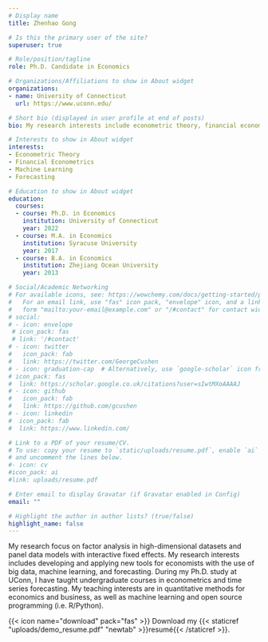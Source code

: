 ```yaml
---
# Display name
title: Zhenhao Gong

# Is this the primary user of the site?
superuser: true

# Role/position/tagline
role: Ph.D. Candidate in Economics

# Organizations/Affiliations to show in About widget
organizations:
- name: University of Connecticut
  url: https://www.uconn.edu/

# Short bio (displayed in user profile at end of posts)
bio: My research interests include econometric theory, financial econometrics, machine learning, and forecasting.

# Interests to show in About widget
interests:
- Econometric Theory
- Financial Econometrics
- Machine Learning
- Forecasting

# Education to show in About widget
education:
  courses:
  - course: Ph.D. in Economics
    institution: University of Connecticut
    year: 2022
  - course: M.A. in Economics
    institution: Syracuse University
    year: 2017
  - course: B.A. in Economics
    institution: Zhejiang Ocean University
    year: 2013

# Social/Academic Networking
# For available icons, see: https://wowchemy.com/docs/getting-started/page-builder/#icons
#   For an email link, use "fas" icon pack, "envelope" icon, and a link in the
#   form "mailto:your-email@example.com" or "/#contact" for contact widget.
# social:
# - icon: envelope
 # icon_pack: fas
 # link: '/#contact'
# - icon: twitter
#   icon_pack: fab
#   link: https://twitter.com/GeorgeCushen
# - icon: graduation-cap  # Alternatively, use `google-scholar` icon from `ai` icon pack
# icon_pack: fas
#  link: https://scholar.google.co.uk/citations?user=sIwtMXoAAAAJ
# - icon: github
#   icon_pack: fab
#   link: https://github.com/gcushen
# - icon: linkedin
#  icon_pack: fab
#  link: https://www.linkedin.com/

# Link to a PDF of your resume/CV.
# To use: copy your resume to `static/uploads/resume.pdf`, enable `ai` icons in `params.toml`, 
# and uncomment the lines below.
#- icon: cv
#icon_pack: ai
#link: uploads/resume.pdf

# Enter email to display Gravatar (if Gravatar enabled in Config)
email: ""

# Highlight the author in author lists? (true/false)
highlight_name: false
---
```

My research focus on factor analysis in high-dimensional datasets and panel data models with interactive fixed effects. My research interests includes developing and applying new tools for economists with the use of big data, machine learning, and forecasting. During my Ph.D. study at UConn, I have taught undergraduate courses in econometrics and time series forecasting. My teaching interests are in quantitative methods for economics and business, as well as machine learning and open source programming (i.e. R/Python).


{{< icon name="download" pack="fas" >}} Download my {{< staticref "uploads/demo_resume.pdf" "newtab" >}}resumé{{< /staticref >}}.
